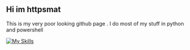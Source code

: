 ## Hi im httpsmat

This is my very poor looking github page .
I do most of my stuff in python and powershell

[![My Skills](https://skillicons.dev/icons?i=js,html,css,wasm)](https://skillicons.dev)

